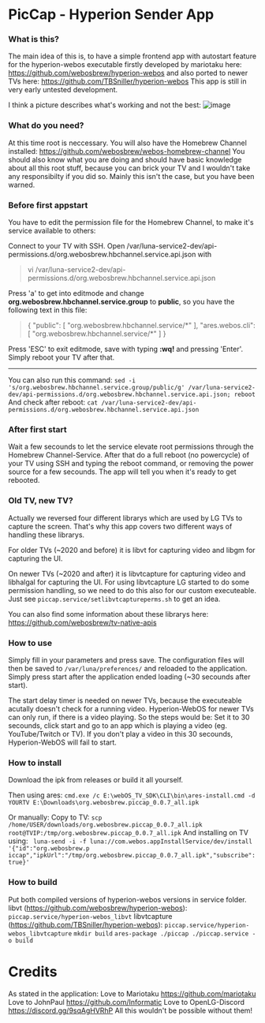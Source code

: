 # PicCap - Hyperion Sender App

### What is this? 
The main idea of this is, to have a simple frontend app with autostart feature for the hyperion-webos executable firstly developed by mariotaku here: https://github.com/webosbrew/hyperion-webos and also ported to newer TVs here: https://github.com/TBSniller/hyperion-webos
This app is still in very early untested development.

I think a picture describes what's working and not the best:
![image](https://user-images.githubusercontent.com/51515147/138606355-29f7d43e-2e3c-495e-9f73-fe3b2e15ded5.png)
### What do you need?
At this time root is neccessary. You will also have the Homebrew Channel installed: https://github.com/webosbrew/webos-homebrew-channel
You should also know what you are doing and should have basic knowledge about all this root stuff, because you can brick your TV and I wouldn't take any responsibilty if you did so. Mainly this isn't the case, but you have been warned. 

### Before first appstart
You have to edit the permission file for the Homebrew Channel, to make it's service available to others:

Connect to your TV with SSH.
Open /var/luna-service2-dev/api-permissions.d/org.webosbrew.hbchannel.service.api.json with 

> vi /var/luna-service2-dev/api-permissions.d/org.webosbrew.hbchannel.service.api.json

Press 'a' to get into editmode and change **org.webosbrew.hbchannel.service.group** to **public**, so you have the following text in this file: 

> { "public": [ "org.webosbrew.hbchannel.service/\*" ], "ares.webos.cli": [ "org.webosbrew.hbchannel.service/\*" ] }

Press 'ESC' to exit editmode, save with typing **:wq!** and pressing 'Enter'. Simply reboot your TV after that.
___
You can also run this command:
`sed -i 's/org.webosbrew.hbchannel.service.group/public/g' /var/luna-service2-dev/api-permissions.d/org.webosbrew.hbchannel.service.api.json; reboot`
And check after reboot:
`cat /var/luna-service2-dev/api-permissions.d/org.webosbrew.hbchannel.service.api.json`

### After first start
Wait a few secounds to let the service elevate root permissions through the Homebrew Channel-Service. After that do a full reboot (no powercycle) of your TV using SSH and typing the reboot command, or removing the power source for a few secounds. The app will tell you when it's ready to get rebooted.

### Old TV, new TV?
Actually we reversed four different librarys which are used by LG TVs to capture the screen. That's why this app covers two different ways of handling these librarys.

For older TVs (~2020 and before) it is libvt for capturing video and libgm for capturing the UI.

On newer TVs (~2020 and after) it is libvtcapture for capturing video and libhalgal for capturing the UI.
For using libvtcapture LG started to do some permission handling, so we need to do this also for our custom executeable. Just see `piccap.service/setlibvtcaptureperms.sh` to get an idea. 

You can also find some information about these librarys here: https://github.com/webosbrew/tv-native-apis

### How to use
Simply fill in your parameters and press save. The configuration files will then be saved to `/var/luna/preferences/` and reloaded to the application.
Simply press start after the application ended loading (~30 secounds after start). 

The start delay timer is needed on newer TVs, because the executeable acutally doesn't check for a running video. Hyperion-WebOS for newer TVs can only run, if there is a video playing. So the steps would be: Set it to 30 secounds, click start and go to an app which is playing a video (eg. YouTube/Twitch or TV). If you don't play a video in this 30 secounds, Hyperion-WebOS will fail to start.

### How to install
Download the ipk from releases or build it all yourself.

Then using ares:
`cmd.exe /c E:\webOS_TV_SDK\CLI\bin\ares-install.cmd -d YOURTV E:\Downloads\org.webosbrew.piccap_0.0.7_all.ipk`

Or manually:
Copy to TV:
`scp /home/USER/downloads/org.webosbrew.piccap_0.0.7_all.ipk root@TVIP:/tmp/org.webosbrew.piccap_0.0.7_all.ipk`
And installing on TV using: 
` luna-send -i -f luna://com.webos.appInstallService/dev/install '{"id":"org.webosbrew.p
iccap","ipkUrl":"/tmp/org.webosbrew.piccap_0.0.7_all.ipk","subscribe":true}'`



### How to build
Put both compiled versions of hyperion-webos versions in service folder.
libvt (https://github.com/webosbrew/hyperion-webos): `piccap.service/hyperion-webos_libvt`
libvtcapture (https://github.com/TBSniller/hyperion-webos): `piccap.service/hyperion-webos_libvtcapture`
`mkdir build`
`ares-package ./piccap ./piccap.service -o build`


# Credits
As stated in the application:
Love to Mariotaku https://github.com/mariotaku
Love to JohnPaul https://github.com/Informatic
Love to OpenLG-Discord https://discord.gg/9sqAgHVRhP
All this wouldn't be possible without them!
